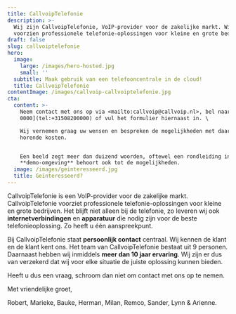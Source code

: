 ```yaml
---
title: CallvoipTelefonie
description: >-
  Wij zijn CallvoipTelefonie, VoIP-provider voor de zakelijke markt. Wij
  voorzien professionele telefonie-oplossingen voor kleine en grote bedrijven.
draft: false
slug: callvoiptelefonie
hero:
  image:
    large: /images/hero-hosted.jpg
    small: ''
  subtitle: Maak gebruik van een telefooncentrale in de cloud!
  title: CallvoipTelefonie
contentImage: /images/callvoip-callvoiptelefonie.jpg
cta:
  content: >-
    Neem contact met ons op via <mailto:callvoip@callvoip.nl>, bel naar [050 820
    0000](tel:+31508200000) of vul het formulier hiernaast in. \

    Wij vernemen graag uw wensen en bespreken de mogelijkheden met daarbij
    horende kosten. 


    Een beeld zegt meer dan duizend woorden, oftewel een rondleiding in onze
    **demo-omgeving** behoort ook tot de mogelijkheden.
  image: /images/geinteresseerd.jpg
  title: Geïnteresseerd?
---
```

CallvoipTelefonie is een VoIP-provider voor de zakelijke markt. CallvoipTelefonie voorziet professionele telefonie-oplossingen voor kleine en grote bedrijven. Het blijft niet alleen bij de telefonie, zo leveren wij ook **internetverbindingen** en **apparatuur** die nodig zijn voor de beste telefonieoplossing. Zo heeft u één aanspreekpunt.

Bij CallvoipTelefonie staat **persoonlijk contact** centraal. Wij kennen de klant en de klant kent ons. Het team van CallvoipTelefonie bestaat uit 9 personen. Daarnaast hebben wij inmiddels **meer dan 10 jaar ervaring**. Wij zijn er dus van verzekerd dat wij voor elke situatie de juiste oplossing kunnen bieden. 

Heeft u dus een vraag, schroom dan niet om contact met ons op te nemen.

Met vriendelijke groet,

Robert, Marieke, Bauke, Herman, Milan, Remco, Sander, Lynn & Arienne.
